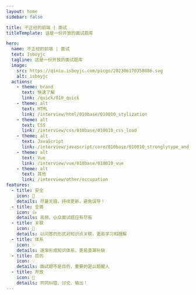 ```yaml
---
layout: home
sidebar: false

title: 不正经的前端 | 面试
titleTemplate: 这是一份开放的面试题库

hero:
  name: 不正经的前端 | 面试
  text: Isboyjc
  tagline: 这是一份开放的面试题库
  image:
    src: https://qiniu.isboyjc.com/picgo/202306170350886.svg
    alt: isboyjc
  actions:
    - theme: brand
      text: 快速了解
      link: /quick/010_quick
    - theme: alt
      text: HTML
      link: /interview/html/010base/010010_stylization
    - theme: alt
      text: CSS
      link: /interview/css/010base/010010_css_load
    - theme: alt
      text: JavaScript
      link: /interview/javascript/core/010base/010010_stronglytype_and_weaklytype
    - theme: alt
      text: Vue
      link: /interview/vue/010base/010010_vue
    - theme: alt
      text: 其他
      link: /interview/other/occupation
features:
  - title: 安全
    icon: 🌟
    details: 尽量无错，持续更新，避免误导！
  - title: 全面
    icon: 👍
    details: 高频、小众面试题应有尽有
  - title: 关联
    icon: 🔗
    details: 以问答的形式对知识点关联，更易学习和理解
  - title: 体系
    icon: ✨
    details: 逐渐形成知识体系，更易查漏补缺
  - title: 目的
    icon: 💡
    details: 面试题不是目的，重要的是以题醒人
  - title: 开放
    icon: 👀
    details: 共同纠错、讨论、输出！
---
```


<script setup>
import Home from '@theme/components/Home.vue'
</script>

<Home />